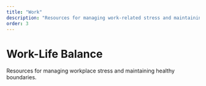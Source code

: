```yaml
---
title: "Work"
description: "Resources for managing work-related stress and maintaining work-life balance."
order: 3
---
```


# Work-Life Balance

Resources for managing workplace stress and maintaining healthy boundaries.